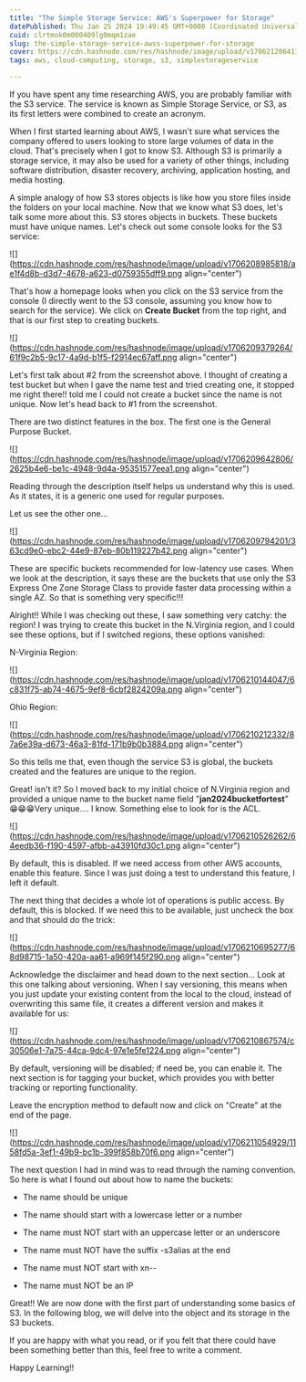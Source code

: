 ```yaml
---
title: "The Simple Storage Service: AWS's Superpower for Storage"
datePublished: Thu Jan 25 2024 19:49:45 GMT+0000 (Coordinated Universal Time)
cuid: clrtmok0m000409lg0mqm1zae
slug: the-simple-storage-service-awss-superpower-for-storage
cover: https://cdn.hashnode.com/res/hashnode/image/upload/v1706212064112/72a1c9c4-5a28-4967-a52b-8c87a1ade735.png
tags: aws, cloud-computing, storage, s3, simplestorageservice

---
```


If you have spent any time researching AWS, you are probably familiar with the S3 service. The service is known as Simple Storage Service, or S3, as its first letters were combined to create an acronym.

When I first started learning about AWS, I wasn't sure what services the company offered to users looking to store large volumes of data in the cloud. That's precisely when I got to know S3. Although S3 is primarily a storage service, it may also be used for a variety of other things, including software distribution, disaster recovery, archiving, application hosting, and media hosting.

A simple analogy of how S3 stores objects is like how you store files inside the folders on your local machine. Now that we know what S3 does, let's talk some more about this. S3 stores objects in buckets. These buckets must have unique names. Let's check out some console looks for the S3 service:

![](https://cdn.hashnode.com/res/hashnode/image/upload/v1706208985818/ae1f4d8b-d3d7-4678-a623-d0759355dff9.png align="center")

That's how a homepage looks when you click on the S3 service from the console (I directly went to the S3 console, assuming you know how to search for the service). We click on **Create Bucket** from the top right, and that is our first step to creating buckets.

![](https://cdn.hashnode.com/res/hashnode/image/upload/v1706209379264/61f9c2b5-9c17-4a9d-b1f5-f2914ec67aff.png align="center")

Let's first talk about #2 from the screenshot above. I thought of creating a test bucket but when I gave the name test and tried creating one, it stopped me right there!! told me I could not create a bucket since the name is not unique. Now let's head back to #1 from the screenshot.

There are two distinct features in the box. The first one is the General Purpose Bucket.

![](https://cdn.hashnode.com/res/hashnode/image/upload/v1706209642806/2625b4e6-be1c-4948-9d4a-95351577eea1.png align="center")

Reading through the description itself helps us understand why this is used. As it states, it is a generic one used for regular purposes.

Let us see the other one...

![](https://cdn.hashnode.com/res/hashnode/image/upload/v1706209794201/363cd9e0-ebc2-44e9-87eb-80b119227b42.png align="center")

These are specific buckets recommended for low-latency use cases. When we look at the description, it says these are the buckets that use only the S3 Express One Zone Storage Class to provide faster data processing within a single AZ. So that is something very specific!!!

Alright!! While I was checking out these, I saw something very catchy: the region! I was trying to create this bucket in the N.Virginia region, and I could see these options, but if I switched regions, these options vanished:

N-Virginia Region:

![](https://cdn.hashnode.com/res/hashnode/image/upload/v1706210144047/6c831f75-ab74-4675-9ef8-6cbf2824209a.png align="center")

Ohio Region:

![](https://cdn.hashnode.com/res/hashnode/image/upload/v1706210212332/87a6e39a-d673-46a3-81fd-171b9b0b3884.png align="center")

So this tells me that, even though the service S3 is global, the buckets created and the features are unique to the region.

Great! isn't it? So I moved back to my initial choice of N.Virginia region and provided a unique name to the bucket name field "**jan2024bucketfortest**" 😁😁😁Very unique.... I know. Something else to look for is the ACL.

![](https://cdn.hashnode.com/res/hashnode/image/upload/v1706210526262/64eedb36-f190-4597-afbb-a43910fd30c1.png align="center")

By default, this is disabled. If we need access from other AWS accounts, enable this feature. Since I was just doing a test to understand this feature, I left it default.

The next thing that decides a whole lot of operations is public access. By default, this is blocked. If we need this to be available, just uncheck the box and that should do the trick:

![](https://cdn.hashnode.com/res/hashnode/image/upload/v1706210695277/68d98715-1a50-420a-aa61-a969f145f290.png align="center")

Acknowledge the disclaimer and head down to the next section... Look at this one talking about versioning. When I say versioning, this means when you just update your existing content from the local to the cloud, instead of overwriting this same file, it creates a different version and makes it available for us:

![](https://cdn.hashnode.com/res/hashnode/image/upload/v1706210867574/c30506e1-7a75-44ca-9dc4-97e1e5fe1224.png align="center")

By default, versioning will be disabled; if need be, you can enable it. The next section is for tagging your bucket, which provides you with better tracking or reporting functionality.

Leave the encryption method to default now and click on "Create" at the end of the page.

![](https://cdn.hashnode.com/res/hashnode/image/upload/v1706211054929/1158fd5a-3ef1-49b9-bc1b-399f858b70f6.png align="center")

The next question I had in mind was to read through the naming convention. So here is what I found out about how to name the buckets:

* The name should be unique
    
* The name should start with a lowercase letter or a number
    
* The name must NOT start with an uppercase letter or an underscore
    
* The name must NOT have the suffix -s3alias at the end
    
* The name must NOT start with xn--
    
* The name must NOT be an IP
    

Great!! We are now done with the first part of understanding some basics of S3. In the following blog, we will delve into the object and its storage in the S3 buckets.

If you are happy with what you read, or if you felt that there could have been something better than this, feel free to write a comment.

Happy Learning!!
